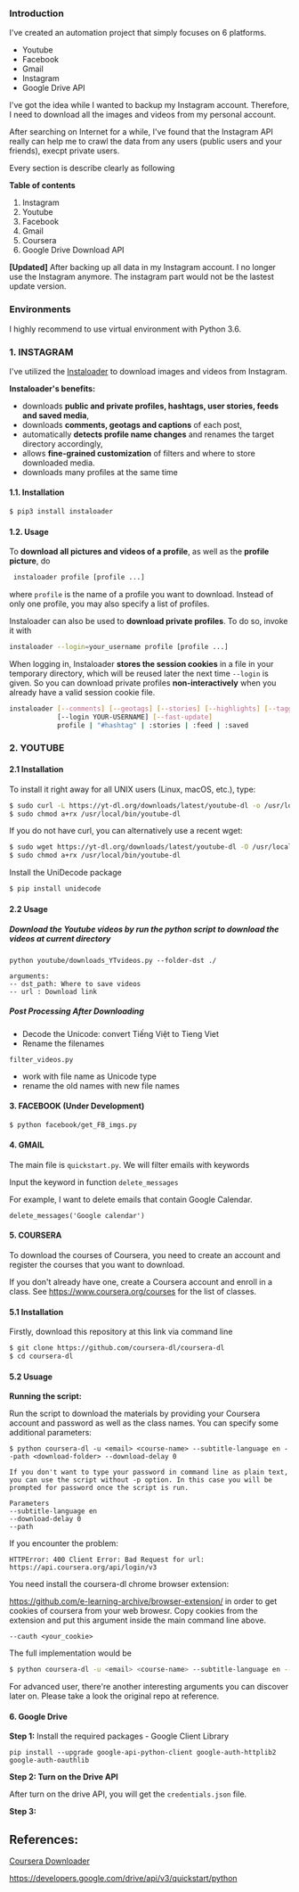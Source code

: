 ### Introduction

I've created an automation project that simply focuses on 6 platforms. 

* Youtube
* Facebook
* Gmail
* Instagram
* Google Drive API 

I've got the idea while I wanted to backup my Instagram account. Therefore, I need to download all the images and videos from my personal account. 

After searching on Internet for a while, I've found that the Instagram API really can help me to crawl the data from any users (public users and your friends), execpt private users.

Every section is describe clearly as following

**Table of contents**

1. Instagram
2. Youtube
3. Facebook
4. Gmail
5. Coursera
6. Google Drive Download API

**[Updated]**
After backing up all data in my Instagram account. I no longer use the Instagram anymore. The instagram part would not be the lastest update version. 

### Environments

I highly recommend to use virtual environment with Python 3.6.

### 1. INSTAGRAM

I've utilized the [Instaloader](https://github.com/instaloader/instaloader) to download images and videos from Instagram. 

**Instaloader's benefits:**

- downloads **public and private profiles, hashtags, user stories, feeds and saved media**,
- downloads **comments, geotags and captions** of each post,
- automatically **detects profile name changes** and renames the target directory accordingly,
- allows **fine-grained customization** of filters and where to store downloaded media.
- downloads many profiles at the same time

#### 1.1. Installation

```bash
$ pip3 install instaloader
```

#### 1.2. Usage

To **download all pictures and videos of a profile**, as well as the **profile picture**, do

```bash
 instaloader profile [profile ...]
```

where `profile` is the name of a profile you want to download. Instead of only one profile, you may also specify a list of profiles.

Instaloader can also be used to **download private profiles**. To do so, invoke it with

```bash
instaloader --login=your_username profile [profile ...]
```

When logging in, Instaloader **stores the session cookies** in a file in your temporary directory, which will be reused later the next time `--login` is given. So you can download private profiles **non-interactively** when you already have a valid session cookie file.

```bash
instaloader [--comments] [--geotags] [--stories] [--highlights] [--tagged]
            [--login YOUR-USERNAME] [--fast-update]
            profile | "#hashtag" | :stories | :feed | :saved
```

### 2. YOUTUBE

#### 2.1 Installation

To install it right away for all UNIX users (Linux, macOS, etc.), type:
```bash
$ sudo curl -L https://yt-dl.org/downloads/latest/youtube-dl -o /usr/local/bin/youtube-dl
$ sudo chmod a+rx /usr/local/bin/youtube-dl
```

If you do not have curl, you can alternatively use a recent wget:

```bash
$ sudo wget https://yt-dl.org/downloads/latest/youtube-dl -O /usr/local/bin/youtube-dl
$ sudo chmod a+rx /usr/local/bin/youtube-dl
```
Install the UniDecode package
```bash
$ pip install unidecode
```
#### 2.2 Usage

##### Download the Youtube videos by run the python script to download the videos at current directory

```
python youtube/downloads_YTvideos.py --folder-dst ./ 
```

```
arguments:
-- dst_path: Where to save videos
-- url : Download link
```

##### Post Processing After Downloading

* Decode the Unicode: convert Tiếng Việt to Tieng Viet
* Rename the filenames 

`filter_videos.py`

* work with file name as Unicode type
* rename the old names with new file names

#### 3. FACEBOOK (Under Development)

```bash
$ python facebook/get_FB_imgs.py
```

#### 4. GMAIL

The main file is `quickstart.py`. We will filter emails with keywords

Input the keyword in function `delete_messages`

For example, I want to delete emails that contain Google Calendar. 

```
delete_messages('Google calendar')
```

#### 5. COURSERA

To download the courses of Coursera, you need to create an account and register the courses that you want to download. 

If you don't already have one, create a Coursera account and enroll in a class. See https://www.coursera.org/courses for the list of classes.

#### 5.1 Installation

Firstly, download this repository at this link via command line

```bash
$ git clone https://github.com/coursera-dl/coursera-dl
$ cd coursera-dl
```

#### 5.2 Usuage

**Running the script:**

Run the script to download the materials by providing your Coursera account and password as well as the class names. You can specify some additional parameters:

```
$ python coursera-dl -u <email> <course-name> --subtitle-language en --path <download-folder> --download-delay 0 
```

```
If you don't want to type your password in command line as plain text, you can use the script without -p option. In this case you will be prompted for password once the script is run.

Parameters
--subtitle-language en
--download-delay 0 
--path 
```

If you encounter the problem: 

```
HTTPError: 400 Client Error: Bad Request for url: https://api.coursera.org/api/login/v3 
```

You need install the coursera-dl chrome browser extension:

https://github.com/e-learning-archive/browser-extension/ in order to get cookies of coursera from your web browesr. Copy cookies from the extension and put this argument inside the main command line above.

```
--cauth <your_cookie>
```

The full implementation would be

```bash
$ python coursera-dl -u <email> <course-name> --subtitle-language en --path <download-folder> --download-delay 0 --cauth <your_cookie>
```

For advanced user, there're another interesting arguments you can discover later on. Please take a look the original repo at reference. 

####  6. Google Drive
**Step 1:** Install the required packages - Google Client Library

```
pip install --upgrade google-api-python-client google-auth-httplib2 google-auth-oauthlib
```

**Step 2: Turn on the Drive API** 

After turn on the drive API, you will get the `credentials.json` file.

**Step 3:** 



## References:

[Coursera Downloader](https://github.com/coursera-dl/coursera-dl)

https://developers.google.com/drive/api/v3/quickstart/python

